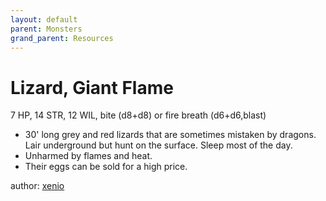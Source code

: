 ```yaml
---
layout: default
parent: Monsters
grand_parent: Resources
---
```


# Lizard, Giant Flame 

7 HP, 14 STR, 12 WIL, bite (d8+d8) or fire breath (d6+d6,blast)

- 30' long grey and red lizards that are sometimes mistaken by dragons. Lair underground but hunt on the surface. Sleep most of the day.
- Unharmed by flames and heat.
- Their eggs can be sold for a high price.

author: [xenio](https://xenioinabottle.blogspot.com)
